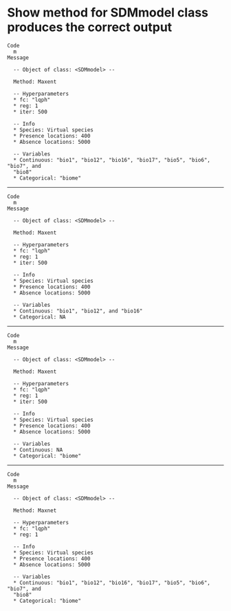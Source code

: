 # Show method for SDMmodel class produces the correct output

    Code
      m
    Message
      
      -- Object of class: <SDMmodel> --
      
      Method: Maxent
      
      -- Hyperparameters 
      * fc: "lqph"
      * reg: 1
      * iter: 500
      
      -- Info 
      * Species: Virtual species
      * Presence locations: 400
      * Absence locations: 5000
      
      -- Variables 
      * Continuous: "bio1", "bio12", "bio16", "bio17", "bio5", "bio6", "bio7", and
      "bio8"
      * Categorical: "biome"

---

    Code
      m
    Message
      
      -- Object of class: <SDMmodel> --
      
      Method: Maxent
      
      -- Hyperparameters 
      * fc: "lqph"
      * reg: 1
      * iter: 500
      
      -- Info 
      * Species: Virtual species
      * Presence locations: 400
      * Absence locations: 5000
      
      -- Variables 
      * Continuous: "bio1", "bio12", and "bio16"
      * Categorical: NA

---

    Code
      m
    Message
      
      -- Object of class: <SDMmodel> --
      
      Method: Maxent
      
      -- Hyperparameters 
      * fc: "lqph"
      * reg: 1
      * iter: 500
      
      -- Info 
      * Species: Virtual species
      * Presence locations: 400
      * Absence locations: 5000
      
      -- Variables 
      * Continuous: NA
      * Categorical: "biome"

---

    Code
      m
    Message
      
      -- Object of class: <SDMmodel> --
      
      Method: Maxnet
      
      -- Hyperparameters 
      * fc: "lqph"
      * reg: 1
      
      -- Info 
      * Species: Virtual species
      * Presence locations: 400
      * Absence locations: 5000
      
      -- Variables 
      * Continuous: "bio1", "bio12", "bio16", "bio17", "bio5", "bio6", "bio7", and
      "bio8"
      * Categorical: "biome"

